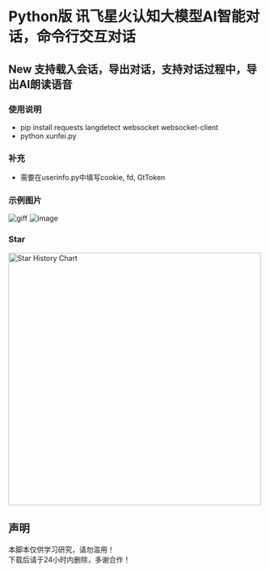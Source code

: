# Python版 讯飞星火认知大模型AI智能对话，命令行交互对话
## New 支持载入会话，导出对话，支持对话过程中，导出AI朗读语音
### 使用说明
- pip install requests langdetect websocket websocket-client
- python xunfei.py
### 补充
- 需要在userinfo.py中填写cookie, fd, GtToken
### 示例图片
![giff](https://user-images.githubusercontent.com/21048630/236246826-5dd17c81-856b-4e50-9816-57f141d4e88d.gif)
![image](https://user-images.githubusercontent.com/21048630/236620845-a85526af-9c36-4ccf-8448-b18679ee688e.png)
### Star
<a href="https://https://github.com/dfvips/xunfeixinghuo">
        <img width="500" alt="Star History Chart" src="https://api.star-history.com/svg?repos=dfvips/xunfeixinghuo&type=Date">
      </a> 
<h2>声明</h2>
<p>本脚本仅供学习研究，请勿滥用！<br/>
 下载后请于24小时内删除，多谢合作！</p>
